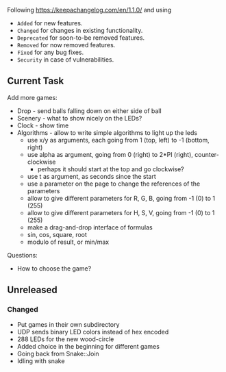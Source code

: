 Following https://keepachangelog.com/en/1.1.0/ and using
- `Added` for new features.
- `Changed` for changes in existing functionality.
- `Deprecated` for soon-to-be removed features.
- `Removed` for now removed features.
- `Fixed` for any bug fixes.
- `Security` in case of vulnerabilities.

## Current Task

Add more games:
- Drop - send balls falling down on either side of ball
- Scenery - what to show nicely on the LEDs?
- Clock - show time
- Algorithms - allow to write simple algorithms to light up the leds
  - use x/y as arguments, each going from 1 (top, left) to -1 (bottom, right)
  - use alpha as argument, going from 0 (right) to 2*PI (right), counter-clockwise
    - perhaps it should start at the top and go clockwise?
  - use t as argument, as seconds since the start
  - use a parameter on the page to change the references of the parameters
  - allow to give different parameters for R, G, B, going from -1 (0) to 1 (255)
  - allow to give different parameters for H, S, V, going from -1 (0) to 1 (255)
  - make a drag-and-drop interface of formulas
  - sin, cos, square, root
  - modulo of result, or min/max

Questions:
- How to choose the game?

## Unreleased

### Changed

- Put games in their own subdirectory
- UDP sends binary LED colors instead of hex encoded
- 288 LEDs for the new wood-circle
- Added choice in the beginning for different games
- Going back from Snake::Join
- Idling with snake